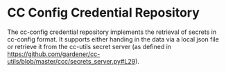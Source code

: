 # CC Config Credential Repository

The cc-config credential repository implements the retrieval of secrets in cc-config format. It supports either handing in the data via a local json file or retrieve it from the cc-utils secret server (as defined in https://github.com/gardener/cc-utils/blob/master/ccc/secrets_server.py#L29).
